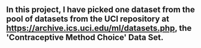 ## In this project, I have picked one dataset from the pool of datasets from the UCI repository at https://archive.ics.uci.edu/ml/datasets.php, the 'Contraceptive Method Choice' Data Set.  
